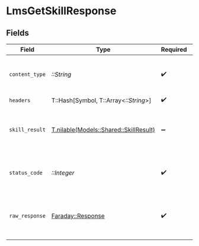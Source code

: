 # LmsGetSkillResponse


## Fields

| Field                                                                        | Type                                                                         | Required                                                                     | Description                                                                  |
| ---------------------------------------------------------------------------- | ---------------------------------------------------------------------------- | ---------------------------------------------------------------------------- | ---------------------------------------------------------------------------- |
| `content_type`                                                               | *::String*                                                                   | :heavy_check_mark:                                                           | HTTP response content type for this operation                                |
| `headers`                                                                    | T::Hash[Symbol, T::Array<*::String*>]                                        | :heavy_check_mark:                                                           | N/A                                                                          |
| `skill_result`                                                               | [T.nilable(Models::Shared::SkillResult)](../../models/shared/skillresult.md) | :heavy_minus_sign:                                                           | The skill with the given identifier was retrieved.                           |
| `status_code`                                                                | *::Integer*                                                                  | :heavy_check_mark:                                                           | HTTP response status code for this operation                                 |
| `raw_response`                                                               | [Faraday::Response](https://www.rubydoc.info/gems/faraday/Faraday/Response)  | :heavy_check_mark:                                                           | Raw HTTP response; suitable for custom response parsing                      |